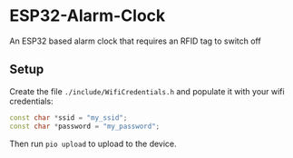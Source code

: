 # ESP32-Alarm-Clock
 An ESP32 based alarm clock that requires an RFID tag to switch off

## Setup
Create the file `./include/WifiCredentials.h` and populate it with your wifi credentials:
```cpp
const char *ssid = "my_ssid";
const char *password = "my_password";
```
Then run `pio upload` to upload to the device.
